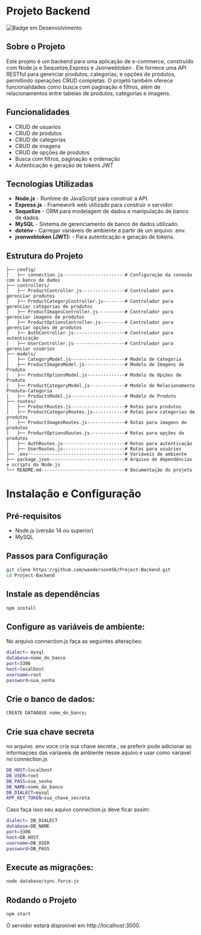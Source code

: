 # Projeto Backend
![Badge em Desenvolvimento](http://img.shields.io/static/v1?label=STATUS&message=EM%20DESENVOLVIMENTO&color=GREEN&style=for-the-badge)
## Sobre o Projeto

Este projeto é um backend para uma aplicação de e-commerce, construído com Node.js e Sequelize,Express e Jsonwebtoken . Ele fornece uma API RESTful para gerenciar produtos, categorias, e opções de produtos, permitindo operações CRUD completas. O projeto também oferece funcionalidades como busca com paginação e filtros, além de relacionamentos entre tabelas de produtos, categorias e imagens.

## Funcionalidades
- CRUD de usuarios
- CRUD de produtos
- CRUD de categorias
- CRUD de imagens 
- CRUD de opções de produtos
- Busca com filtros, paginação e ordenação
- Autenticação e geração de tokens JWT

## Tecnologias Utilizadas
- **Node.js** - Runtime de JavaScript para construir a API.
- **Express.js** - Framework web utilizado para construir o servidor.
- **Sequelize** - ORM para modelagem de dados e manipulação de banco de dados.
- **MySQL** - Sistema de gerenciamento de banco de dados utilizado.
- **dotenv** - Carregar variáveis de ambiente a partir de um arquivo .env.
- **jsonwebtoken (JWT):** - Para autenticação e geração de tokens.

## Estrutura do Projeto

```
├── config/
│   ├── connection.js-----------------------# Configuração da conexão com o banco de dados
├── controllers/
│   ├── ProductController.js----------------# Controlador para gerenciar produtos
│   ├── ProductCategoryController.js--------# Controlador para gerenciar categorias de produtos
│   ├── ProductImagesController.js----------# Controlador para gerenciar imagens de produtos
│   ├── ProductOptionsController.js---------# Controlador para gerenciar opções de produtos
│   ├── AuthController.js-------------------# Controlador para autenticação
│   ├── UserController.js-------------------# Controlador para gerenciar usuários
├── models/
│   ├── CategoryModel.js--------------------# Modelo de Categoria
│   ├── ProductImagesModel.js---------------# Modelo de Imagens de Produto
│   ├── ProductOptionsModel.js--------------# Modelo de Opções de Produto
│   ├── ProductCategoryModel.js-------------# Modelo de Relacionamento Produto-Categoria
│   ├── ProductsModel.js--------------------# Modelo de Produto
├── routes/
│   ├── ProductRoutes.js--------------------# Rotas para produtos
│   ├── ProductCategoryRoutes.js------------# Rotas para categorias de produtos
│   ├── ProductImagesRoutes.js--------------# Rotas para imagens de produtos
│   ├── ProductOptionsRoutes.js-------------# Rotas para opções de produtos
│   ├── AuthRoutes.js-----------------------# Rotas para autenticação
│   ├── UserRoutes.js-----------------------# Rotas para usuários
├── .env------------------------------------# Variáveis de ambiente
├── package.json----------------------------# Arquivo de dependências e scripts do Node.js
└── README.md-------------------------------# Documentação do projeto
```

# Instalação e Configuração
## Pré-requisitos
- Node.js (versão 14 ou superior)
- MySQL

## Passos para Configuração
```bash
git clone https://github.com/wanderson456/Project-Backend.git
cd Project-Backend
```
## Instale as dependências
```bash
npm install
```
## Configure as variáveis de ambiente:
No arquivo connection.js faça as seguintes alterações:
```bash
dialect= mysql
database=nome_do_banco
port=3306
host=localhost
username=root
password=sua_senha

```

## Crie o banco de dados:

```bash
CREATE DATABASE nome_do_banco; 
```

## Crie  sua chave secreta 
no arquivo .env voce cria sua chave secreta , se preferir pode adicionar as informaçoes das variaveis de ambiente nesse aquivo e usar como variavel no connection.js
```bash
DB_HOST=localhost
DB_USER=root
DB_PASS=sua_senha
DB_NAME=nome_do_banco
DB_DIALECT=mysql
APP_KEY_TOKEN=sua_chave_secreta
```
Caso faça isso seu aquivo connection.js deve ficar assim:
```bash
dialect= DB_DIALECT
database=DB_NAME
port=3306
host=DB_HOST
username=DB_USER
password=DB_PASS

```
## Execute as migrações:
```bash
node database/sync.force.js
```
## Rodando o Projeto
```bash
npm start
```
O servidor estará disponível em http://localhost:3000.
